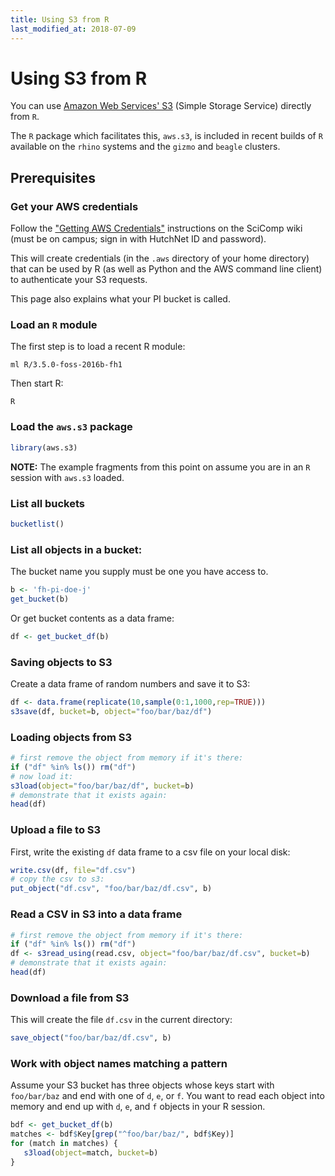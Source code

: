 ```yaml
---
title: Using S3 from R
last_modified_at: 2018-07-09
---
```


# Using S3 from R

You can use [Amazon Web Services' S3](https://aws.amazon.com/s3/) (Simple Storage Service) directly from `R`.

The `R` package which facilitates this, `aws.s3`, is included in recent builds of `R` available on the `rhino` systems
and the `gizmo` and `beagle` clusters.


## Prerequisites

### Get your AWS credentials

Follow the ["Getting AWS Credentials"](https://teams.fhcrc.org/sites/citwiki/SciComp/Pages/Getting%20AWS%20Credentials.aspx) instructions on the SciComp wiki (must be on campus; sign in with HutchNet ID and password).

This will create credentials (in the `.aws` directory of your home directory)
that can be used by R (as well as Python and the AWS command line client)
to authenticate your S3 requests.

This page also explains what your PI bucket is called. 


### Load an `R` module

The first step is to load a recent R module:

```
ml R/3.5.0-foss-2016b-fh1
```

Then start R:

```
R
```

### Load the `aws.s3` package


```R
library(aws.s3)
```

**NOTE:** The example fragments from this point on assume you are in an `R` session with `aws.s3` loaded.

### List all buckets

```R
bucketlist()
```

### List all objects in a bucket:

The bucket name you supply must be one you have access to. 

```R
b <- 'fh-pi-doe-j'
get_bucket(b)
```

Or get bucket contents as a data frame:

```R
df <- get_bucket_df(b)
```

### Saving objects to S3

Create a data frame of random numbers and save it to S3:

```R
df <- data.frame(replicate(10,sample(0:1,1000,rep=TRUE)))
s3save(df, bucket=b, object="foo/bar/baz/df")
```

### Loading objects from S3

```R
# first remove the object from memory if it's there:
if ("df" %in% ls()) rm("df")
# now load it:
s3load(object="foo/bar/baz/df", bucket=b)
# demonstrate that it exists again:
head(df)
```

### Upload a file to S3

First, write the existing `df` data
frame to a csv file on your local disk:

```R
write.csv(df, file="df.csv")
# copy the csv to s3:
put_object("df.csv", "foo/bar/baz/df.csv", b)
```

### Read a CSV in S3 into a data frame

```R
# first remove the object from memory if it's there:
if ("df" %in% ls()) rm("df")
df <- s3read_using(read.csv, object="foo/bar/baz/df.csv", bucket=b)
# demonstrate that it exists again:
head(df)
```


### Download a file from S3

This will create the file `df.csv` in the current directory:

```R
save_object("foo/bar/baz/df.csv", b)
```

### Work with object names matching a pattern

Assume your S3 bucket has three objects whose keys start with
`foo/bar/baz` and end with one of `d`, `e`, or `f`. You want to read each object into memory and end up with 
`d`, `e`, and `f` objects in your R session.

```R
bdf <- get_bucket_df(b)
matches <- bdf$Key[grep("^foo/bar/baz/", bdf$Key)]
for (match in matches) {
   s3load(object=match, bucket=b) 
}
```
